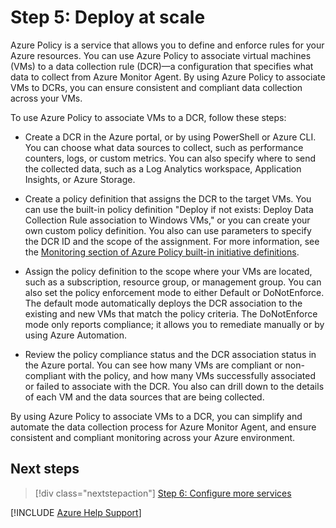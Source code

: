 # Step 5: Deploy at scale

Azure Policy is a service that allows you to define and enforce rules for your Azure resources. You can use Azure Policy to associate virtual machines (VMs) to a data collection rule (DCR)&mdash;a configuration that specifies what data to collect from Azure Monitor Agent. By using Azure Policy to associate VMs to DCRs, you can ensure consistent and compliant data collection across your VMs.

To use Azure Policy to associate VMs to a DCR, follow these steps:

- Create a DCR in the Azure portal, or by using PowerShell or Azure CLI. You can choose what data sources to collect, such as performance counters, logs, or custom metrics. You can also specify where to send the collected data, such as a Log Analytics workspace, Application Insights, or Azure Storage.

- Create a policy definition that assigns the DCR to the target VMs. You can use the built-in policy definition "Deploy if not exists: Deploy Data Collection Rule association to Windows VMs," or you can create your own custom policy definition. You also can use parameters to specify the DCR ID and the scope of the assignment. For more information, see the [Monitoring section of Azure Policy built-in initiative definitions](/azure/governance/policy/samples/built-in-initiatives#monitoring).

- Assign the policy definition to the scope where your VMs are located, such as a subscription, resource group, or management group. You can also set the policy enforcement mode to either Default or DoNotEnforce. The default mode automatically deploys the DCR association to the existing and new VMs that match the policy criteria. The DoNotEnforce mode only reports compliance; it allows you to remediate manually or by using Azure Automation.

- Review the policy compliance status and the DCR association status in the Azure portal. You can see how many VMs are compliant or non-compliant with the policy, and how many VMs successfully associated or failed to associate with the DCR. You also can drill down to the details of each VM and the data sources that are being collected.

By using Azure Policy to associate VMs to a DCR, you can simplify and automate the data collection process for Azure Monitor Agent, and ensure consistent and compliant monitoring across your Azure environment.

## Next steps

> [!div class="nextstepaction"]
> [Step 6: Configure more services](step-6-configure-more-services.md)

[!INCLUDE [Azure Help Support](../../../../includes/azure-help-support.md)]
